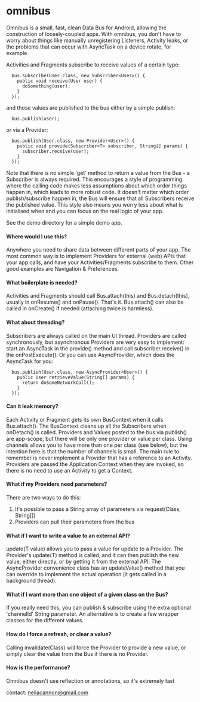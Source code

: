 omnibus
=======

Omnibus is a small, fast, clean Data Bus for Android, allowing the construction of loosely-coupled apps.
With omnibus, you don't have to worry about things like manually unregistering Listeners, Activity leaks, or the problems that can occur with AsyncTask on a device rotate, for example. 

Activities and Fragments subscribe to receive values of a certain type:
```
  bus.subscribe(User.class, new Subscriber<User>() {
    public void receive(User user) {
      doSomething(user);
    }
  });
```
and those values are published to the bus either by a simple publish:
```
  bus.publish(user);
```  
or via a Provider:
```
  bus.publish(User.class, new Provider<User>() {
    public void provide(Subscriber<T> subscriber, String[] params) {
      subscriber.receive(user);
    }
  });
```

Note that there is no simple 'get' method to return a value from the Bus - a Subscriber is always required. 
This encourages a style of programming where the calling code makes less assumptions about which order things happen in, which leads to more robust code.
It doesn't matter which order publish/subscribe happen in, the Bus will ensure that all Subscribers receive the published value.
This style also means you worry less about what is initialised when and you can focus on the real logic of your app.

See the demo directory for a simple demo app.

#### Where would I use this?
Anywhere you need to share data between different parts of your app. The most common way is to implement Providers for external (web) APIs that your app calls, and have your Activities/Fragments subscribe to them.
Other good examples are Navigation & Preferences. 

#### What boilerplate is needed?
Activities and Fragments should call Bus.attach(this) and Bus.detach(this), usually in onResume() and onPause(). That's it. Bus.attach() can also be called in onCreate() if needed (attaching twice is harmless).

#### What about threading?
Subscribers are always called on the main UI thread. Providers are called synchronously, but asynchronous Providers are very easy to implement: start an AsyncTask in the provide() method and call subscriber.receive() in the onPostExecute().
Or you can use AsyncProvider, which does the AsyncTask for you:
```
  bus.publish(User.class, new AsyncProvider<User>() {
    public User retrieveValue(String[] params) {
      return doSomeNetworkCall();
    }
  });  

```

#### Can it leak memory?
Each Activity or Fragment gets its own BusContext when it calls Bus.attach(). The BusContext cleans up all the Subscribers when onDetach() is called.
Providers and Values posted to the bus via publish() are app-scope, but there will be only one provider or value per class. Using channels allows you to have more than one per class (see below), but the intention here is that the number of channels is small.
The main rule to remember is never implement a Provider that has a reference to an Activity. Providers are passed the Application Context when they are invoked, so there is no need to use an Activity to get a Context.

#### What if my Providers need parameters?
There are two ways to do this:
1. It's possible to pass a String array of parameters via request(Class, String[])
2. Providers can pull their parameters from the bus

#### What if I want to write a value to an external API?
update(T value) allows you to pass a value for update to a Provider. The Provider's update(T) method is called, and it can then publish the new value, either directly, or by getting it from the external API.
The AsyncProvider convenience class has an updateValue() method that you can override to implement the actual operation (it gets called in a background thread).

#### What if I want more than one object of a given class on the Bus?
If you really need this, you can publish & subscribe using the extra optional 'channelId' String parameter. An alternative is to create a few wrapper classes for the different values.

#### How do I force a refresh, or clear a value?
Calling invalidate(Class) will force the Provider to provide a new value, or simply clear the value from the Bus if there is no Provider.

#### How is the performance?
Omnibus doesn't use reflection or annotations, so it's extremely fast


contact: neilacannon@gmail.com

